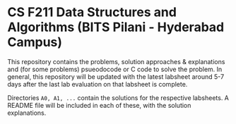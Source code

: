 # CS F211 Data Structures and Algorithms (BITS Pilani - Hyderabad Campus)
This repository contains the problems, solution approaches & explanations and (for some problems) psueodocode or C code to solve the problem. In general, this repository will be updated with the latest labsheet around 5-7 days after the last lab evaluation on that labsheet is complete. 

Directories `A0, A1, ...` contain the solutions for the respective labsheets. A README file will be included in each of these, with the solution explanations.